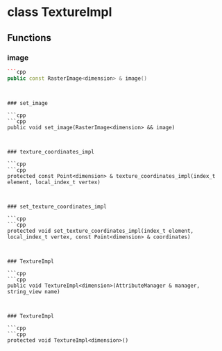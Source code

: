 # class TextureImpl


## Functions

### image

```cpp
```cpp
public const RasterImage<dimension> & image()
```
```


### set_image

```cpp
```cpp
public void set_image(RasterImage<dimension> && image)
```
```


### texture_coordinates_impl

```cpp
```cpp
protected const Point<dimension> & texture_coordinates_impl(index_t element, local_index_t vertex)
```
```


### set_texture_coordinates_impl

```cpp
```cpp
protected void set_texture_coordinates_impl(index_t element, local_index_t vertex, const Point<dimension> & coordinates)
```
```


### TextureImpl

```cpp
```cpp
public void TextureImpl<dimension>(AttributeManager & manager, string_view name)
```
```


### TextureImpl

```cpp
```cpp
protected void TextureImpl<dimension>()
```
```




